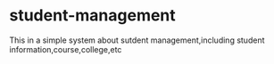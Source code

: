 # student-management
This in a simple system about sutdent management,including student information,course,college,etc
